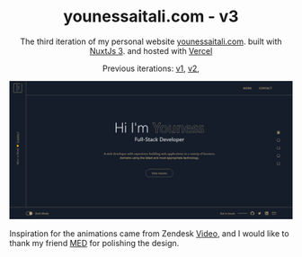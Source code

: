 <h1 align="center">
  younessaitali.com - v3
</h1>
<p align="center">
The  third iteration of my personal website <a href="https://younessaitali.com" target="_blank">younessaitali.com</a>.
built with <a href="https://v3.nuxtjs.org/" target="_blank">NuxtJs 3</a>.
and hosted with <a href="https://vercel.com/" target="_blank">Vercel</a>
</p>
<p align="center">
  Previous iterations:
  <a href="https://v1.younessaitali.com/" target="_blank">v1</a>,
  <a href="https://v2.younessaitali.com/" target="_blank">v2</a>,
</p>

![demo](./demo.png)

Inspiration for the animations came from  Zendesk [Video](https://vimeo.com/189252888?embedded=true&source=video_title&owner=3763101),
and I would like to thank my friend [MED](https://www.behance.net/mohamedlatrach) for polishing the design.
